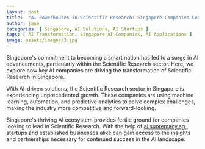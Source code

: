 ```yaml
---
layout: post
title:  "AI Powerhouses in Scientific Research: Singapore Companies Leading the Charge"
author: jane
categories: [ Singapore, AI Solutions, AI Startups ]
tags: [ AI Transformation, Singapore AI Companies, AI Applications ]
image: assets/images/3.jpg
---
```


Singapore's commitment to becoming a smart nation has led to a surge in AI advancements, particularly within the Scientific Research sector. Here, we explore how key AI companies are driving the transformation of Scientific Research in Singapore.

With AI-driven solutions, the Scientific Research sector in Singapore is experiencing unprecedented growth. These companies are using machine learning, automation, and predictive analytics to solve complex challenges, making the industry more competitive and forward-looking.

Singapore's thriving AI ecosystem provides fertile ground for companies looking to lead in Scientific Research. With the help of <a href="https://ai.supremacy.sg" target="_blank"> ai.supremacy.sg </a>, startups and established businesses alike can gain access to the insights and partnerships necessary for continued success in the AI landscape.

